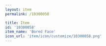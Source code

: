 ```yaml
---
layout: item
permalink: /10300058

title: Item
id: '10300058'
item_name: 'Bored Face'
icon_url: 'item/icon/customize/10300058.png'
---
```

